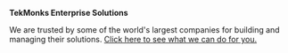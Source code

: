 **TekMonks Enterprise Solutions**

We are trusted by some of the world's largest companies for building and managing their solutions. [Click here to see what we can do for you.]({{#makeLink}}./article.html?article_path=./services/enterprisesolutions.md&menu_path=.menus/en{{/makeLink}})
